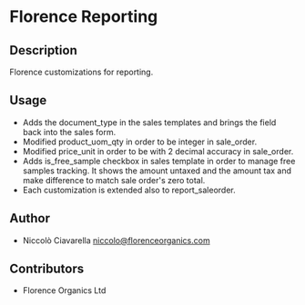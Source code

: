 Florence Reporting
==================

Description
-----------
Florence customizations for reporting.

Usage
-----
* Adds the document_type in the sales templates and brings the field 
 back into the sales form.
* Modified product_uom_qty in order to be integer in sale_order.
* Modified price_unit in order to be with 2 decimal accuracy in sale_order.
* Adds is_free_sample checkbox in sales template in order to manage free 
 samples tracking. It shows the amount untaxed and the amount tax and make
 difference to match sale order's zero total.
* Each customization is extended also to report_saleorder.

Author
------
* Niccolò Ciavarella <niccolo@florenceorganics.com>

Contributors
------------
* Florence Organics Ltd